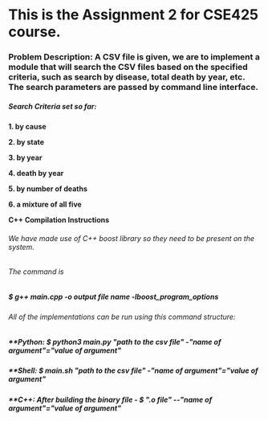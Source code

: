 # This is the Assignment 2 for CSE425 course.

### Problem Description: A CSV file is given, we are to implement a module that will search the CSV files based on the specified criteria, such as search by disease, total death by year, etc. The search parameters are passed by command line interface.


##### Search Criteria set so far:
**1. by cause**

**2. by state**

**3. by year**

**4. death by year**

**5. by number of deaths**

**6. a mixture of all five**

**C++ Compilation Instructions**

###### We have made use of C++ boost library so they need to be present on the system.
###### The command is 
##### **$ g++ main.cpp -o output file name -lboost_program_options**

###### All of the implementations can be run using this command structure:
##### **Python: $ python3 main.py "path to the csv file" -"name of argument"="value of argument"
##### **Shell: $ main.sh "path to the csv file" -"name of argument"="value of argument"
##### **C++: After building the binary file - $ ".o file" --"name of argument"="value of argument"

